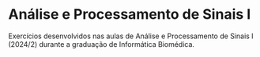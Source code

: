 # Análise e Processamento de Sinais I

Exercícios desenvolvidos nas aulas de Análise e Processamento de Sinais I (2024/2) durante a graduação de Informática Biomédica.
